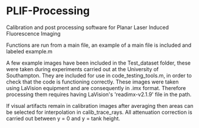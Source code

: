 # PLIF-Processing
Calibration and post processing software for Planar Laser Induced Fluorescence Imaging

Functions are run from a main file, an example of a main file is included and labeled example.m

A few example images have been included in the Test_dataset folder, these were taken during experiments carried out at the University of Southampton.
They are included for use in code_testing_tools.m, in order to check that the code is functioning correctly.
These images were taken using LaVision equipment and are consequently in .imx format. Therefore processing them requires having LaVision's 'readimx-v2.1.9' file in the path.

If visual artifacts remain in calibration images after averaging then areas can be selected for interpolation in calib_trace_rays.
All attenuation correction is carried out between y = 0 and y = tank height.